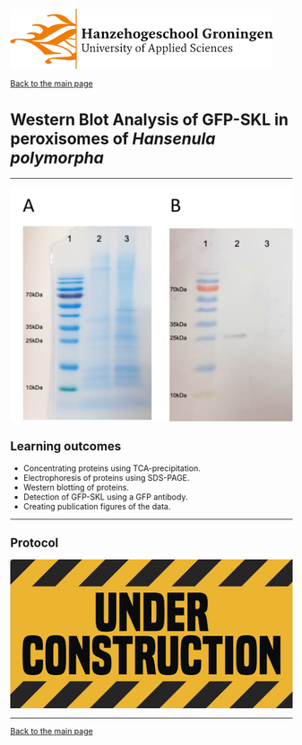 ![Hanze](../hanze/hanze.png)

[Back to the main page](../index.md)

# Western Blot Analysis of GFP-SKL in peroxisomes of *Hansenula polymorpha*

---

![Pic](./pics/impression.png)

## Learning outcomes
- Concentrating proteins using TCA-precipitation.
- Electrophoresis of proteins using SDS-PAGE.
- Western blotting of proteins.
- Detection of GFP-SKL using a GFP antibody.
- Creating publication figures of the data.

---
## Protocol

![Under construction](./pics/under_construction.jpg)



--- 

[Back to the main page](../index.md)

<script type="text/x-mathjax-config">
  MathJax.Hub.Config({
    tex2jax: {
      inlineMath: [ ['$','$'], ["\\(","\\)"] ],
      processEscapes: true
    }
  });
</script>
    
<script type="text/javascript"
        src="https://cdn.mathjax.org/mathjax/latest/MathJax.js?config=TeX-AMS-MML_HTMLorMML">
</script>